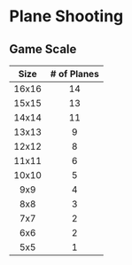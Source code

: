 # Plane Shooting
## Game Scale

| Size | # of Planes |
|:---:|:---:|
| 16x16 | 14  |
| 15x15 | 13  |
| 14x14 | 11  |
| 13x13 |  9  |
| 12x12 |  8  |
| 11x11 |  6  |
| 10x10 |  5  |
|  9x9 |  4  |
|  8x8 |  3  |
|  7x7 |  2  |
|  6x6 |  2  |
|  5x5 |  1  |
